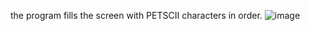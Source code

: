 the program fills the screen with PETSCII characters in order.
![image](https://user-images.githubusercontent.com/99411254/223401290-47d46198-2fce-4977-b1ee-3e09971608b5.png)
